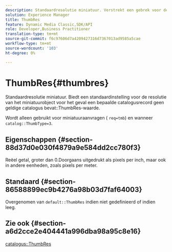 ```yaml
---
description: Standaardresolutie miniatuur. Verstrekt een gebrek voor de duimnagelobjecten resolutie in het geval dat een bepaalde catalogusverslag geen geldige catalogus ThumbRes waarde bevat.
solution: Experience Manager
title: ThumbRes
feature: Dynamic Media Classic,SDK/API
role: Developer,Business Practitioner
translation-type: tm+mt
source-git-commit: f6c97606d7a4209427316d7367013ad9585a5cae
workflow-type: tm+mt
source-wordcount: '103'
ht-degree: 0%

---
```



# ThumbRes{#thumbres}

Standaardresolutie miniatuur. Biedt een standaardinstelling voor de resolutie van het miniatuurobject voor het geval een bepaalde catalogusrecord geen geldige catalogus bevat::ThumbRes-waarde.

Wordt alleen gebruikt voor miniatuuraanvragen ( `req=tmb`) en wanneer `catalog::ThumbType=3`.

## Eigenschappen {#section-88d37d0e030f4879a9e584dd2cc780f3}

Reëel getal, groter dan 0.Doorgaans uitgedrukt als pixels per inch, maar ook in andere eenheden, zoals pixels per meter.

## Standaard {#section-86588899ec9b4276a98b03d7faf64003}

Overgenomen van `default::ThumbRes` indien niet gedefinieerd of indien leeg.

## Zie ook {#section-a6d2cce2e404441a996dba98a95c8e16}

[catalogus::ThumbRes](../../../../../is-api/image-catalog/image-serving-api-ref/c-image-catalog-reference/c-image-svg-data-reference/c-image-data-reference/r-thumbres-cat.md#reference-eedb9991397347c3bed5bd0a785c4c69)
